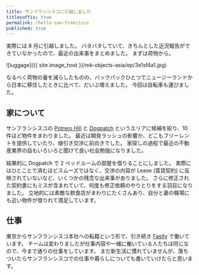 ```yaml
---
title: サンフランシスコに引越しました
titlesuffix: true
permalink: /hello-san-francisco
published: true
---
```


実際には 8 月に引越しました。
バタバタしていて、きちんとした近況報告ができていなかったので、最近の出来事をまとめました。
まずは荷物から。

![luggage]({{ site.image_host }}/mk-objects-asia/ep/3e1sf4a1.jpg)

なるべく荷物の量を減らしたものの、バックパックひとつでニュージーランドから日本に移住したときに比べて、だいぶ増えました。
今回は自転車も運びました。　

## 家について

サンフランシスコの [Potrero Hill](https://en.wikipedia.org/wiki/Potrero_Hill) と [Dogpatch](https://en.wikipedia.org/wiki/Dogpatch,_San_Francisco) というエリアに候補を絞り、10 件ほど物件をまわりました。
最近は開発ラッシュの影響か、どこもフリーレントを提供していたり、値引き交渉に前向きでした。
家探しの過程で最近の不動産業界の話もいろいろと聞けて良い社会勉強になりました。

結果的に Dogpatch で 2 ベッドルームの部屋を借りることにしました。
実際にはひとことで済むほどスムーズではなく、交渉の内容が Lease (賃貸契約) に反映されていないなど、いくつかの残念な出来事がありました。
さらに修正された契約書にもミスが含まれていて、何度も修正依頼のやりとりをする羽目になりました。
立地的には素敵な飲食店がまわりにたくさんあり、自分と妻の職場にも近い物件が借りれて満足しています。

## 仕事

東京からサンフランシスコ本社への転籍という形で、引き続き [Fastly](https://www.fastly.com) で働いています。
チームは変わりましたが仕事内容や一緒に働いている人たちは同じなので、今まで通りの仕事をしています。
まだ新生活に慣れていませんが、落ちついたらサンフランシスコでの仕事や暮らしについても書いていけたらと思います。

